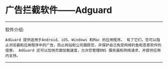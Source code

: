 # 广告拦截软件——Adguard

-----------------------------

软件介绍:

    AdGuard 提供适用于Android、iOS、Windows 和Mac 的应用程序。 有了它们，您可以阻止浏览器和应用程序中的广告，防止网站和公司跟踪您，并保护自己免受网络钓鱼和恶意软件的侵害。 AdGuard 还可以加快页面加载速度，允许您管理DNS 服务器和网络请求，并提供应用内支持。

-----------------------------